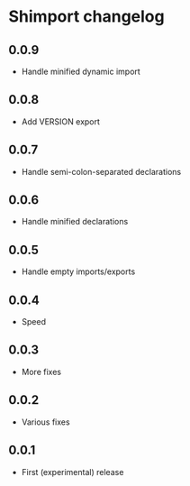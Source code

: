 # Shimport changelog

## 0.0.9

* Handle minified dynamic import

## 0.0.8

* Add VERSION export

## 0.0.7

* Handle semi-colon-separated declarations

## 0.0.6

* Handle minified declarations

## 0.0.5

* Handle empty imports/exports

## 0.0.4

* Speed

## 0.0.3

* More fixes

## 0.0.2

* Various fixes

## 0.0.1

* First (experimental) release